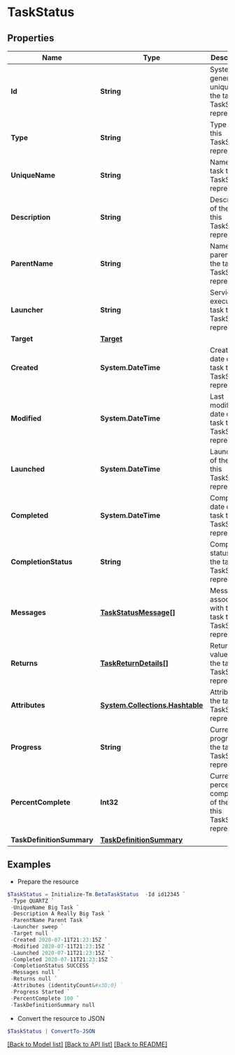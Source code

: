# TaskStatus
## Properties

Name | Type | Description | Notes
------------ | ------------- | ------------- | -------------
**Id** | **String** | System-generated unique ID of the task this TaskStatus represents | 
**Type** | **String** | Type of task this TaskStatus represents | 
**UniqueName** | **String** | Name of the task this TaskStatus represents | 
**Description** | **String** | Description of the task this TaskStatus represents | 
**ParentName** | **String** | Name of the parent of the task this TaskStatus represents | 
**Launcher** | **String** | Service to execute the task this TaskStatus represents | 
**Target** | [**Target**](Target.md) |  | [optional] 
**Created** | **System.DateTime** | Creation date of the task this TaskStatus represents | 
**Modified** | **System.DateTime** | Last modification date of the task this TaskStatus represents | 
**Launched** | **System.DateTime** | Launch date of the task this TaskStatus represents | 
**Completed** | **System.DateTime** | Completion date of the task this TaskStatus represents | 
**CompletionStatus** | **String** | Completion status of the task this TaskStatus represents | 
**Messages** | [**TaskStatusMessage[]**](TaskStatusMessage.md) | Messages associated with the task this TaskStatus represents | 
**Returns** | [**TaskReturnDetails[]**](TaskReturnDetails.md) | Return values from the task this TaskStatus represents | 
**Attributes** | [**System.Collections.Hashtable**](AnyType.md) | Attributes of the task this TaskStatus represents | 
**Progress** | **String** | Current progress of the task this TaskStatus represents | 
**PercentComplete** | **Int32** | Current percentage completion of the task this TaskStatus represents | 
**TaskDefinitionSummary** | [**TaskDefinitionSummary**](TaskDefinitionSummary.md) |  | [optional] 

## Examples

- Prepare the resource
```powershell
$TaskStatus = Initialize-Tm.BetaTaskStatus  -Id id12345 `
 -Type QUARTZ `
 -UniqueName Big Task `
 -Description A Really Big Task `
 -ParentName Parent Task `
 -Launcher sweep `
 -Target null `
 -Created 2020-07-11T21:23:15Z `
 -Modified 2020-07-11T21:23:15Z `
 -Launched 2020-07-11T21:23:15Z `
 -Completed 2020-07-11T21:23:15Z `
 -CompletionStatus SUCCESS `
 -Messages null `
 -Returns null `
 -Attributes {identityCount&#x3D;0} `
 -Progress Started `
 -PercentComplete 100 `
 -TaskDefinitionSummary null
```

- Convert the resource to JSON
```powershell
$TaskStatus | ConvertTo-JSON
```

[[Back to Model list]](../README.md#documentation-for-models) [[Back to API list]](../README.md#documentation-for-api-endpoints) [[Back to README]](../README.md)

